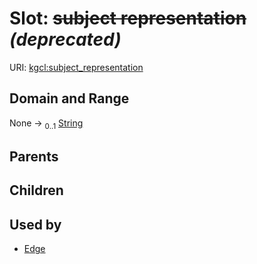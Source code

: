 
# Slot: ~~subject representation~~ _(deprecated)_




URI: [kgcl:subject_representation](http://w3id.org/kgcl/subject_representation)


## Domain and Range

None &#8594;  <sub>0..1</sub> [String](types/String.md)

## Parents


## Children


## Used by

 * [Edge](Edge.md)
